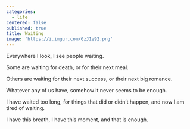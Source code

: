 ```yaml
---
categories:
  - life
centered: false
published: true
title: Waiting
image: 'https://i.imgur.com/GzJ1e92.png'
---
```

Everywhere I look,
I see people waiting.

Some are waiting for death,
or for their next meal.

Others are waiting 
for their next success,
or their next big romance.

Whatever any of us have,
somehow it never seems 
to be enough.

I have waited too long,
for things that did or didn’t happen,
and now I am tired of waiting.

I have this breath,
I have this moment,
and that is enough.
